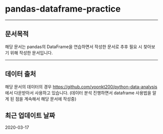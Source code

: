 # pandas-dataframe-practice
----
## 문서목적
해당 문서는 pandas의 DataFrame을 연습하면서 작성한 문서로 추후 필요 시 찾아보기 위해 작성한 문서입니다.

----

## 데이터 출처
해당 문서의 데이터의 경우 https://github.com/yoonkt200/python-data-analysis 에서 다운받아서 사용하고 있습니다.
(데이터 분석 진행하면서 dataframe 사용법을 알게 된 점을 계속해서 해당 문서에 작성중)

## 최근 업데이트 날짜
2020-03-17
